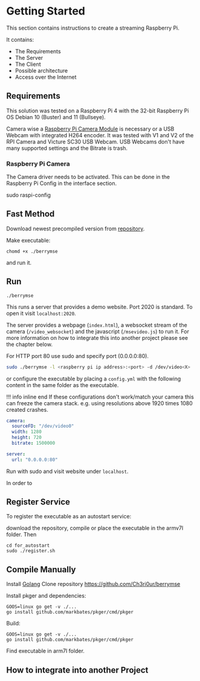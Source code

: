 # Getting Started

This section contains instructions to create a streaming Raspberry Pi.

It contains:
- The Requirements
- The Server
- The Client
- Possible architecture
- Access over the Internet

## Requirements

This solution was tested on a Raspberry Pi 4 with the 32-bit Raspberry Pi OS Debian 10 (Buster) and 11 (Bullseye).

Camera wise a [Raspberry Pi Camera Module](Theory/Camera%20and%20Driver/rpicamera.md) is necessary or a USB Webcam with integrated H264 encoder. It was tested with V1 and V2 of the RPI Camera and Victure SC30 USB Webcam. USB Webcams don't have many supported settings and the Bitrate is trash.

### Raspberry Pi Camera

The Camera driver needs to be activated. This can be done in the Raspberry Pi Config in the interface section.

  sudo raspi-config

## Fast Method

Download newest precompiled version from [repository](https://github.com/Ch3ri0ur/berrymse/releases).

Make executable:

```chomd +x ./berrymse```

and run it.

## Run

```
./berrymse
```
This runs a server that provides a demo website. Port 2020 is standard. To open it visit `localhost:2020`.

The server provides a webpage (`index.html`), a websocket stream of the camera (`/video_websocket`) and the javascript (`/msevideo.js`) to run it. For more information on how to integrate this into another project please see the chapter below.

For HTTP port 80 use sudo and specify port (0.0.0.0:80). 

``` bash
sudo ./berrymse -l <raspberry pi ip address>:<port> -d /dev/video<X>
```
or configure the executable by placing a `config.yml`  with the following content in the same folder as the executable.

!!! info inline end
    If these configurations don't work/match your camera this can freeze the camera stack. e.g. using resolutions above 1920 times 1080 created crashes.

``` yaml title="config.yml"
camera:
  sourceFD: "/dev/video0"
  width: 1280
  height: 720
  bitrate: 1500000

server:
  url: "0.0.0.0:80"
```

Run with sudo and visit website under ```localhost```.

In order to 

## Register Service
To register the executable as an autostart service:

download the repository, compile or place the executable in the armv7l folder. 
Then 

```
cd for_autostart
sudo ./register.sh
```

## Compile Manually

Install [Golang](https://go.dev/dl/)
Clone repository https://github.com/Ch3ri0ur/berrymse

Install pkger and dependencies:
```
GOOS=linux go get -v ./...
go install github.com/markbates/pkger/cmd/pkger
```

Build:
```
GOOS=linux go get -v ./...
go install github.com/markbates/pkger/cmd/pkger
```
Find executable in arm7l folder.

## How to integrate into another Project

